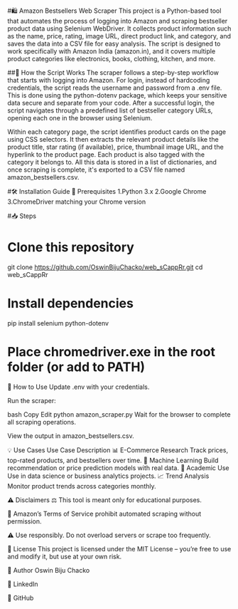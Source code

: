 #🛍️ Amazon Bestsellers Web Scraper
This project is a Python-based tool that automates the process of logging into Amazon and scraping bestseller product data using Selenium WebDriver. It collects product information such as the name, price, rating, image URL, direct product link, and category, and saves the data into a CSV file for easy analysis. The script is designed to work specifically with Amazon India (amazon.in), and it covers multiple product categories like electronics, books, clothing, kitchen, and more.

##📖 How the Script Works
The scraper follows a step-by-step workflow that starts with logging into Amazon. For login, instead of hardcoding credentials, the script reads the username and password from a .env file. This is done using the python-dotenv package, which keeps your sensitive data secure and separate from your code. After a successful login, the script navigates through a predefined list of bestseller category URLs, opening each one in the browser using Selenium.

Within each category page, the script identifies product cards on the page using CSS selectors. It then extracts the relevant product details like the product title, star rating (if available), price, thumbnail image URL, and the hyperlink to the product page. Each product is also tagged with the category it belongs to. All this data is stored in a list of dictionaries, and once scraping is complete, it's exported to a CSV file named amazon_bestsellers.csv.

#🛠️ Installation Guide
🔧 Prerequisites
1.Python 3.x
2.Google Chrome
3.ChromeDriver matching your Chrome version

#📥 Steps
# Clone this repository
git clone https://github.com/OswinBijuChacko/web_sCappRr.git
cd web_sCappRr

# Install dependencies
pip install selenium python-dotenv

# Place chromedriver.exe in the root folder (or add to PATH)
🚀 How to Use
Update .env with your credentials.

Run the scraper:

bash
Copy
Edit
python amazon_scraper.py
Wait for the browser to complete all scraping operations.

View the output in amazon_bestsellers.csv.

💡 Use Cases
Use Case	Description
📊 E-Commerce Research	Track prices, top-rated products, and bestsellers over time.
🧠 Machine Learning	Build recommendation or price prediction models with real data.
🧪 Academic Use	Use in data science or business analytics projects.
📈 Trend Analysis	Monitor product trends across categories monthly.

⚠️ Disclaimers
⚖️ This tool is meant only for educational purposes.

🚫 Amazon’s Terms of Service prohibit automated scraping without permission.

⚠️ Use responsibly. Do not overload servers or scrape too frequently.

📄 License
This project is licensed under the MIT License – you’re free to use and modify it, but use at your own risk.

👤 Author
Oswin Biju Chacko

💼 LinkedIn

📁 GitHub
